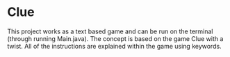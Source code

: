# Clue

This project works as a text based game and can be run on the terminal (through running Main.java). The concept is based on the game Clue with a twist. All of the instructions are explained within the game using keywords.
